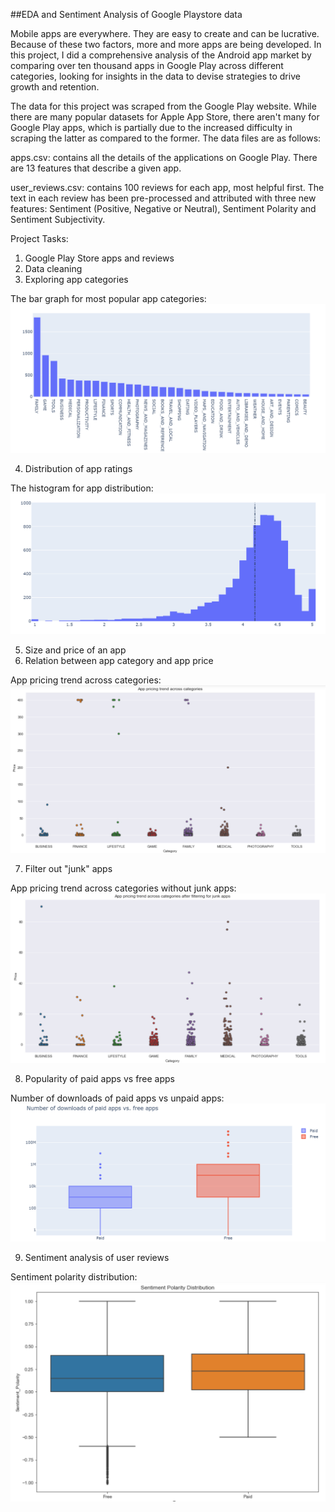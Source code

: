 ##EDA and Sentiment Analysis of Google Playstore data

Mobile apps are everywhere. They are easy to create and can be lucrative. Because of these two factors, more and more apps are being developed. In this project, I did a comprehensive analysis of the Android app market by comparing over ten thousand apps in Google Play across different categories, looking for insights in the data to devise strategies to drive growth and retention.

The data for this project was scraped from the Google Play website. While there are many popular datasets for Apple App Store, there aren't many for Google Play apps, which is partially due to the increased difficulty in scraping the latter as compared to the former. The data files are as follows:

apps.csv: contains all the details of the applications on Google Play. There are 13 features that describe a given app.

user_reviews.csv: contains 100 reviews for each app, most helpful first. The text in each review has been pre-processed and attributed with three new features: Sentiment (Positive, Negative or Neutral), Sentiment Polarity and Sentiment Subjectivity.

Project Tasks:

1. Google Play Store apps and reviews </br>
2. Data cleaning </br>
3. Exploring app categories </br>
 
The bar graph for most popular app categories:
![alt text](https://github.com/arjuaman/Android-App-Market-On-Google-Play-Store/blob/master/1_%20(1).png)

4. Distribution of app ratings </br>

The histogram for app distribution:
![alt text](https://github.com/arjuaman/Android-App-Market-On-Google-Play-Store/blob/master/1_%20(2).png)

5. Size and price of an app </br>
6. Relation between app category and app price </br>

App pricing trend across categories:
![alt text](https://github.com/arjuaman/Android-App-Market-On-Google-Play-Store/blob/master/1_%20(3).png)

7. Filter out "junk" apps </br>

App pricing trend across categories without junk apps:
![alt text](https://github.com/arjuaman/Android-App-Market-On-Google-Play-Store/blob/master/1_%20(4).png)

8. Popularity of paid apps vs free apps </br>

Number of downloads of paid apps vs unpaid apps:
![alt text](https://github.com/arjuaman/Android-App-Market-On-Google-Play-Store/blob/master/1_%20(5).png)

9. Sentiment analysis of user reviews </br>

Sentiment polarity distribution:
![alt text](https://github.com/arjuaman/Android-App-Market-On-Google-Play-Store/blob/master/1_%20(6).png)
